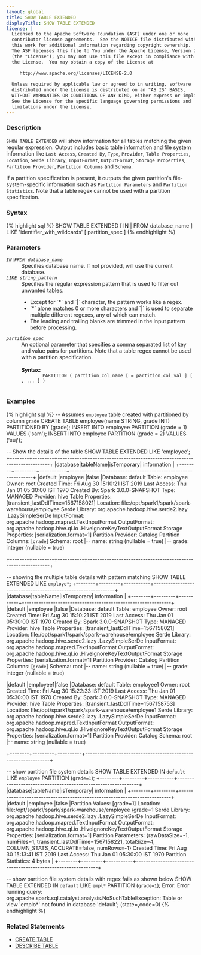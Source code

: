 ```yaml
---
layout: global
title: SHOW TABLE EXTENDED
displayTitle: SHOW TABLE EXTENDED
license: |
  Licensed to the Apache Software Foundation (ASF) under one or more
  contributor license agreements.  See the NOTICE file distributed with
  this work for additional information regarding copyright ownership.
  The ASF licenses this file to You under the Apache License, Version 2.0
  (the "License"); you may not use this file except in compliance with
  the License.  You may obtain a copy of the License at
 
     http://www.apache.org/licenses/LICENSE-2.0
 
  Unless required by applicable law or agreed to in writing, software
  distributed under the License is distributed on an "AS IS" BASIS,
  WITHOUT WARRANTIES OR CONDITIONS OF ANY KIND, either express or implied.
  See the License for the specific language governing permissions and
  limitations under the License.
---
```


### Description

`SHOW TABLE EXTENDED` will show information for all tables matching the given regular expression.
Output includes basic table information and file system information like `Last Access`, 
`Created By`, `Type`, `Provider`, `Table Properties`, `Location`, `Serde Library`, `InputFormat`, 
`OutputFormat`, `Storage Properties`, `Partition Provider`, `Partition Columns` and `Schema`.

If a partition specification is present, it outputs the given partition's file-system-specific 
information such as `Partition Parameters` and `Partition Statistics`. Note that a table regex 
cannot be used with a partition specification.

### Syntax

{% highlight sql %}
SHOW TABLE EXTENDED [ IN | FROM database_name ] LIKE 'identifier_with_wildcards'
    [ partition_spec ]
{% endhighlight %}

### Parameters

<dl>
 <dt><code><em>IN|FROM database_name</em></code></dt>
  <dd>
    Specifies database name. If not provided, will use the current database.
  </dd>
  <dt><code><em>LIKE string_pattern</em></code></dt>
  <dd>
    Specifies the regular expression pattern that is used to filter out unwanted tables.
    <ul> 
       <li> Except for `*` and `|` character, the pattern works like a regex.</li>
       <li> `*` alone matches 0 or more characters and `|` is used to separate multiple different regexes,
             any of which can match. </li>
       <li> The leading and trailing blanks are trimmed in the input pattern before processing.</li>
    </ul> 
  </dd>
  <dt><code><em>partition_spec</em></code></dt>
  <dd>
    An optional parameter that specifies a comma separated list of key and value pairs
    for partitions. Note that a table regex cannot be used with a partition specification.<br><br>
    <b>Syntax:</b>
      <code>
        PARTITION ( partition_col_name [ = partition_col_val ] [ , ... ] )
      </code>
  </dd>
</dl>

### Examples

{% highlight sql %}
-- Assumes `employee` table created with partitioned by column `grade`
CREATE TABLE employee(name STRING, grade INT) PARTITIONED BY (grade);
INSERT INTO employee PARTITION (grade = 1) VALUES ('sam');
INSERT INTO employee PARTITION (grade = 2) VALUES ('suj');

 -- Show the details of the table
SHOW TABLE EXTENDED LIKE 'employee';
  +--------+---------+-----------+--------------------------------------------------------------+
  |database|tableName|isTemporary|                         information                          |
  +--------+---------+-----------+--------------------------------------------------------------+
  |default |employee |false      |Database: default
                                  Table: employee
                                  Owner: root
                                  Created Time: Fri Aug 30 15:10:21 IST 2019
                                  Last Access: Thu Jan 01 05:30:00 IST 1970
                                  Created By: Spark 3.0.0-SNAPSHOT
                                  Type: MANAGED
                                  Provider: hive
                                  Table Properties: [transient_lastDdlTime=1567158021]
                                  Location: file:/opt/spark1/spark/spark-warehouse/employee
                                  Serde Library: org.apache.hadoop.hive.serde2.lazy   
                                  .LazySimpleSerDe
                                  InputFormat: org.apache.hadoop.mapred.TextInputFormat
                                  OutputFormat: org.apache.hadoop.hive.ql.io
                                  .HiveIgnoreKeyTextOutputFormat
                                  Storage Properties: [serialization.format=1]
                                  Partition Provider: Catalog
                                  Partition Columns: [`grade`]
                                  Schema: root
                                   |-- name: string (nullable = true)
                                   |-- grade: integer (nullable = true)
                                                                                                            
  +--------+---------+-----------+--------------------------------------------------------------+

-- showing the multiple table details with pattern matching
SHOW TABLE EXTENDED  LIKE `employe*`;
  +--------+---------+-----------+--------------------------------------------------------------+
  |database|tableName|isTemporary|                         information                          |
  +--------+---------+-----------+--------------------------------------------------------------+
  |default |employee |false      |Database: default
                                  Table: employee
                                  Owner: root
                                  Created Time: Fri Aug 30 15:10:21 IST 2019
                                  Last Access: Thu Jan 01 05:30:00 IST 1970
                                  Created By: Spark 3.0.0-SNAPSHOT
                                  Type: MANAGED
                                  Provider: hive
                                  Table Properties: [transient_lastDdlTime=1567158021]
                                  Location: file:/opt/spark1/spark/spark-warehouse/employee
                                  Serde Library: org.apache.hadoop.hive.serde2.lazy
                                  .LazySimpleSerDe
                                  InputFormat: org.apache.hadoop.mapred.TextInputFormat
                                  OutputFormat: org.apache.hadoop.hive.ql.io
                                  .HiveIgnoreKeyTextOutputFormat
                                  Storage Properties: [serialization.format=1]
                                  Partition Provider: Catalog
                                  Partition Columns: [`grade`]
                                  Schema: root
                                   |-- name: string (nullable = true)
                                   |-- grade: integer (nullable = true)
  
  |default |employee1|false      |Database: default
                                  Table: employee1
                                  Owner: root
                                  Created Time: Fri Aug 30 15:22:33 IST 2019
                                  Last Access: Thu Jan 01 05:30:00 IST 1970
                                  Created By: Spark 3.0.0-SNAPSHOT
                                  Type: MANAGED
                                  Provider: hive
                                  Table Properties: [transient_lastDdlTime=1567158753]
                                  Location: file:/opt/spark1/spark/spark-warehouse/employee1
                                  Serde Library: org.apache.hadoop.hive.serde2.lazy
                                  .LazySimpleSerDe
                                  InputFormat: org.apache.hadoop.mapred.TextInputFormat
                                  OutputFormat: org.apache.hadoop.hive.ql.io
                                  .HiveIgnoreKeyTextOutputFormat
                                  Storage Properties: [serialization.format=1]
                                  Partition Provider: Catalog
                                  Schema: root
                                   |-- name: string (nullable = true)
                                                                                                               
  +--------+---------+----------+---------------------------------------------------------------+
  
-- show partition file system details
SHOW TABLE EXTENDED  IN `default` LIKE `employee` PARTITION (`grade=1`);
  +--------+---------+-----------+--------------------------------------------------------------+
  |database|tableName|isTemporary|                         information                          | 
  +--------+---------+-----------+--------------------------------------------------------------+
  |default |employee |false      |Partition Values: [grade=1]
                                  Location: file:/opt/spark1/spark/spark-warehouse/employee
                                  /grade=1
                                  Serde Library: org.apache.hadoop.hive.serde2.lazy
                                  .LazySimpleSerDe
                                  InputFormat: org.apache.hadoop.mapred.TextInputFormat
                                  OutputFormat: org.apache.hadoop.hive.ql.io
                                  .HiveIgnoreKeyTextOutputFormat
                                  Storage Properties: [serialization.format=1]
                                  Partition Parameters: {rawDataSize=-1, numFiles=1, 
                                  transient_lastDdlTime=1567158221, totalSize=4, 
                                  COLUMN_STATS_ACCURATE=false, numRows=-1}
                                  Created Time: Fri Aug 30 15:13:41 IST 2019
                                  Last Access: Thu Jan 01 05:30:00 IST 1970
                                  Partition Statistics: 4 bytes
                                                                                                                                                                            |
  +--------+---------+-----------+--------------------------------------------------------------+

-- show partition file system details with regex fails as shown below
SHOW TABLE EXTENDED  IN `default` LIKE `empl*` PARTITION (`grade=1`);
  Error: Error running query: org.apache.spark.sql.catalyst.analysis.NoSuchTableException:
   Table or view 'emplo*' not found in database 'default'; (state=,code=0)
{% endhighlight %}

### Related Statements

 * [CREATE TABLE](sql-ref-syntax-ddl-create-table.html)
 * [DESCRIBE TABLE](sql-ref-syntax-aux-describe-table.html)
